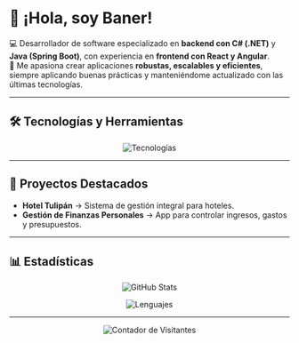 # 👋 ¡Hola, soy Baner!

💻 Desarrollador de software especializado en **backend con C# (.NET)** y **Java (Spring Boot)**, con experiencia en **frontend con React y Angular**.  
🚀 Me apasiona crear aplicaciones **robustas, escalables y eficientes**, siempre aplicando buenas prácticas y manteniéndome actualizado con las últimas tecnologías.  

---

## 🛠️ Tecnologías y Herramientas  

<p align="center">
  <img src="https://skillicons.dev/icons?i=cs,dotnet,java,spring,python,php,ruby,rails,js,ts,react,angular,postgresql,mysql,mssql,git,github,docker,aws,vscode,visualstudio,idea,eclipse" alt="Tecnologías"/>
</p>

---

## 📌 Proyectos Destacados  

- **Hotel Tulipán** → Sistema de gestión integral para hoteles.  
- **Gestión de Finanzas Personales** → App para controlar ingresos, gastos y presupuestos.  

---

## 📊 Estadísticas  

<p align="center">
  <img src="https://github-readme-stats.vercel.app/api?username=Banercito&show_icons=true&theme=tokyonight&hide_border=true&count_private=true" alt="GitHub Stats"/>
</p>

<p align="center">
  <img src="https://github-readme-stats.vercel.app/api/top-langs/?username=Banercito&layout=compact&theme=tokyonight&hide_border=true" alt="Lenguajes"/>
</p>

---

<p align="center">
  <img src="https://komarev.com/ghpvc/?username=Banercito&color=blue" alt="Contador de Visitantes"/>
</p>

